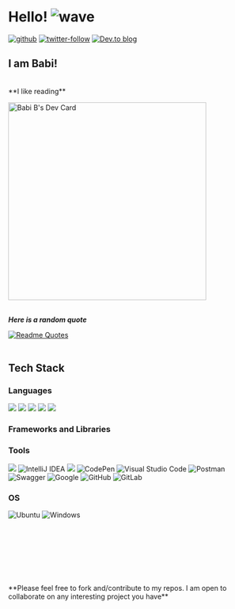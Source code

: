 # Hello! ![wave](https://user-images.githubusercontent.com/66228179/155064529-3fa34a09-edd4-4218-9859-f0e89522359f.gif)

[![github](https://img.shields.io/badge/GitHub-%2312100E.svg?&style=for-the-badge&logo=Github&logoColor=white)](https://github.com/Babi-B) [![twitter-follow](https://img.shields.io/badge/twitter-%231DA1F2.svg?&style=for-the-badge&logo=twitter&logoColor=white)](https://twitter.com/BTweets47) [![Dev.to blog](https://img.shields.io/badge/dev.to-0A0A0A?style=for-the-badge&logo=dev.to&logoColor=white)](https://dev.to/babib)  

<!--
**Babi-B/Babi-B** is a ✨ _special_ ✨ repository because its `README.md` (this file) appears on your GitHub profile.-->

## I am Babi!  
<br>
**I like reading**
<br>


<a href="https://app.daily.dev/Babi"><img src="https://api.daily.dev/devcards/3d1020a140924d07ac2f91121c1f6d9d.png?r=f9o" width="400" alt="Babi B's Dev Card"/></a>
<br>
<br>

**_Here is a random quote_**

[![Readme Quotes](https://quotes-github-readme.vercel.app/api?type=horizontal&theme=light)](https://github.com/piyushsuthar/github-readme-quotes)
<br>
<br>


## Tech Stack

### Languages 

<img src="https://img.shields.io/badge/HTML5-E34F26?style=for-the-badge&logo=html5&logoColor=white" />   <img src="https://img.shields.io/badge/CSS3-1572B6?style=for-the-badge&logo=css3&logoColor=white" />   <img src="https://img.shields.io/badge/JavaScript-323330?style=for-the-badge&logo=javascript&logoColor=F7DF1E" />   <img src="https://img.shields.io/badge/TypeScript-007ACC?style=for-the-badge&logo=typescript&logoColor=white" />   <img src="https://img.shields.io/badge/Java-ED8B00?style=for-the-badge&logo=java&logoColor=white" />

### Frameworks and Libraries

<!--      <img src="https://img.shields.io/badge/React-20232A?style=for-the-badge&logo=react&logoColor=61DAFB" />   <img src="https://img.shields.io/badge/Bootstrap-563D7C?style=for-the-badge&logo=bootstrap&logoColor=white" />   <img src="https://img.shields.io/badge/jQuery-0769AD?style=for-the-badge&logo=jquery&logoColor=white" /> -->
  
<!--   MongoDB, Redux -->


### Tools
<img src="https://img.shields.io/badge/Node.js-339933?style=for-the-badge&logo=nodedotjs&logoColor=white" /> ![IntelliJ IDEA](https://img.shields.io/badge/IntelliJIDEA-000000.svg?style=for-the-badge&logo=intellij-idea&logoColor=white)  <img src="https://img.shields.io/badge/Eclipse-2C2255?style=for-the-badge&logo=eclipse&logoColor=white" />  ![CodePen](https://img.shields.io/badge/CodePen-white?style=for-the-badge&logo=codepen&logoColor=black) ![Visual Studio Code](https://img.shields.io/badge/Visual%20Studio%20Code-0078d7.svg?style=for-the-badge&logo=visual-studio-code&logoColor=white)  ![Postman](https://img.shields.io/badge/Postman-FF6C37?style=for-the-badge&logo=postman&logoColor=white)  ![Swagger](https://img.shields.io/badge/-Swagger-%23Clojure?style=for-the-badge&logo=swagger&logoColor=white)  ![Google](https://img.shields.io/badge/google-4285F4?style=for-the-badge&logo=google&logoColor=white)  ![GitHub](https://img.shields.io/badge/github-%23121011.svg?style=for-the-badge&logo=github&logoColor=white)  ![GitLab](https://img.shields.io/badge/gitlab-%23181717.svg?style=for-the-badge&logo=gitlab&logoColor=white)

### OS
![Ubuntu](https://img.shields.io/badge/Ubuntu-E95420?style=for-the-badge&logo=ubuntu&logoColor=white)  ![Windows](https://img.shields.io/badge/Windows-0078D6?style=for-the-badge&logo=windows&logoColor=white)

##
<br>
<br>
<br>
<br>
<br>
<br>
**Please feel free to fork and/contribute to my repos. I am open to collaborate on any interesting project you have**







<!--
- 🔭 I’m currently working on ...
- 🌱 I’m currently learning ...
- 👯 I’m looking to collaborate on ...
- 🤔 I’m looking for help with ...
- 💬 Ask me about anything
- 📫 How to reach me: ...
- 😄 Pronouns: ...
- ⚡ Fun fact: ...
-->
